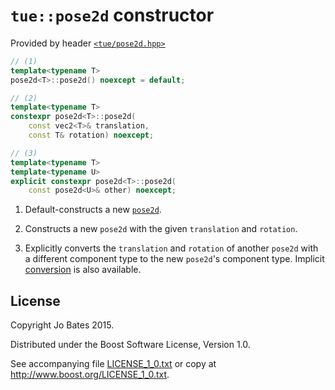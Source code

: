 `tue::pose2d` constructor
=========================
Provided by header [`<tue/pose2d.hpp>`](../../headers/pose2d.md)

```c++
// (1)
template<typename T>
pose2d<T>::pose2d() noexcept = default;

// (2)
template<typename T>
constexpr pose2d<T>::pose2d(
    const vec2<T>& translation,
    const T& rotation) noexcept;

// (3)
template<typename T>
template<typename U>
explicit constexpr pose2d<T>::pose2d(
    const pose2d<U>& other) noexcept;
```

1. Default-constructs a new [`pose2d`](../../headers/pose2d.md).

2. Constructs a new `pose2d` with the given `translation` and `rotation`.

3. Explicitly converts the `translation` and `rotation` of another `pose2d` with
   a different component type to the new `pose2d`'s component type. Implicit
   [conversion](conversion.md) is also available.

License
-------
Copyright Jo Bates 2015.

Distributed under the Boost Software License, Version 1.0.

See accompanying file [LICENSE_1_0.txt](../../../LICENSE_1_0.txt) or copy at
http://www.boost.org/LICENSE_1_0.txt.

